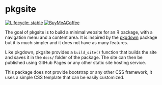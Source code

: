 
<!-- README.md is generated from README.Rmd. Please edit that file -->

# pkgsite

<!-- badges: start -->

[![Lifecycle:
stable](https://img.shields.io/badge/lifecycle-stable-brightgreen.svg)](https://lifecycle.r-lib.org/articles/stages.html#stable)
[![BuyMeACoffee](https://raw.githubusercontent.com/pachadotdev/buymeacoffee-badges/main/bmc-yellow.svg)](https://buymeacoffee.com/pacha)
<!-- badges: end -->

The goal of pkgsite is to build a minimal website for an R package, with
a navigation menu and a content area. It is inspired by the
[pkgdown](https://pkgdown.r-lib.org/) package but it is much simpler and
it does not have as many features.

Like pkgdown, pkgsite provides a `build_site()` function that builds the
site and saves it in the `docs/` folder of the package. The site can
then be published using GitHub Pages or any other static site hosting
service.

This package does not provide bootstrap or any other CSS framework, it
uses a simple CSS template that can be easily customized.

